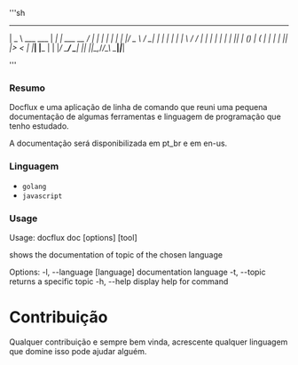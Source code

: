 '''sh
  ____               _____ _               ____ _     ___
 |  _ \  ___   ___  |  ___| |_   ___  __  / ___| |   |_ _|
 | | | |/ _ \ / __| | |_  | | | | \ \/ / | |   | |    | |
 | |_| | (_) | (__  |  _| | | |_| |>  <  | |___| |___ | |
 |____/ \___/ \___| |_|   |_|\__,_/_/\_\  \____|_____|___|

'''
### Resumo

Docflux e uma aplicação de linha de comando que reuni uma pequena
documentação de algumas ferramentas e linguagem de programação
que tenho estudado.

A documentação será disponibilizada em pt_br e em en-us.

### Linguagem

* `golang`
* `javascript`

### Usage

Usage: docflux doc [options] [tool]

shows the documentation of topic of the chosen language

Options:
  -l, --language [language]  documentation language
  -t, --topic <topic>        returns a specific topic
  -h, --help                 display help for command

# Contribuição

Qualquer contribuição e sempre bem vinda, acrescente qualquer
linguagem que domine isso pode ajudar alguém.

